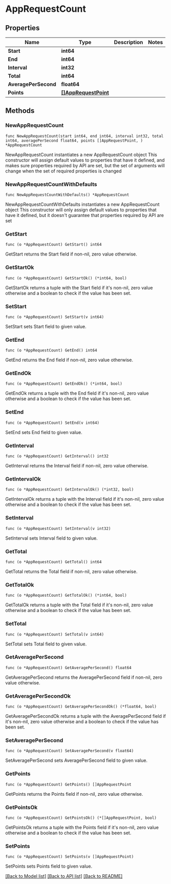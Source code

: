 # AppRequestCount

## Properties

Name | Type | Description | Notes
------------ | ------------- | ------------- | -------------
**Start** | **int64** |  | 
**End** | **int64** |  | 
**Interval** | **int32** |  | 
**Total** | **int64** |  | 
**AveragePerSecond** | **float64** |  | 
**Points** | [**[]AppRequestPoint**](AppRequestPoint.md) |  | 

## Methods

### NewAppRequestCount

`func NewAppRequestCount(start int64, end int64, interval int32, total int64, averagePerSecond float64, points []AppRequestPoint, ) *AppRequestCount`

NewAppRequestCount instantiates a new AppRequestCount object
This constructor will assign default values to properties that have it defined,
and makes sure properties required by API are set, but the set of arguments
will change when the set of required properties is changed

### NewAppRequestCountWithDefaults

`func NewAppRequestCountWithDefaults() *AppRequestCount`

NewAppRequestCountWithDefaults instantiates a new AppRequestCount object
This constructor will only assign default values to properties that have it defined,
but it doesn't guarantee that properties required by API are set

### GetStart

`func (o *AppRequestCount) GetStart() int64`

GetStart returns the Start field if non-nil, zero value otherwise.

### GetStartOk

`func (o *AppRequestCount) GetStartOk() (*int64, bool)`

GetStartOk returns a tuple with the Start field if it's non-nil, zero value otherwise
and a boolean to check if the value has been set.

### SetStart

`func (o *AppRequestCount) SetStart(v int64)`

SetStart sets Start field to given value.


### GetEnd

`func (o *AppRequestCount) GetEnd() int64`

GetEnd returns the End field if non-nil, zero value otherwise.

### GetEndOk

`func (o *AppRequestCount) GetEndOk() (*int64, bool)`

GetEndOk returns a tuple with the End field if it's non-nil, zero value otherwise
and a boolean to check if the value has been set.

### SetEnd

`func (o *AppRequestCount) SetEnd(v int64)`

SetEnd sets End field to given value.


### GetInterval

`func (o *AppRequestCount) GetInterval() int32`

GetInterval returns the Interval field if non-nil, zero value otherwise.

### GetIntervalOk

`func (o *AppRequestCount) GetIntervalOk() (*int32, bool)`

GetIntervalOk returns a tuple with the Interval field if it's non-nil, zero value otherwise
and a boolean to check if the value has been set.

### SetInterval

`func (o *AppRequestCount) SetInterval(v int32)`

SetInterval sets Interval field to given value.


### GetTotal

`func (o *AppRequestCount) GetTotal() int64`

GetTotal returns the Total field if non-nil, zero value otherwise.

### GetTotalOk

`func (o *AppRequestCount) GetTotalOk() (*int64, bool)`

GetTotalOk returns a tuple with the Total field if it's non-nil, zero value otherwise
and a boolean to check if the value has been set.

### SetTotal

`func (o *AppRequestCount) SetTotal(v int64)`

SetTotal sets Total field to given value.


### GetAveragePerSecond

`func (o *AppRequestCount) GetAveragePerSecond() float64`

GetAveragePerSecond returns the AveragePerSecond field if non-nil, zero value otherwise.

### GetAveragePerSecondOk

`func (o *AppRequestCount) GetAveragePerSecondOk() (*float64, bool)`

GetAveragePerSecondOk returns a tuple with the AveragePerSecond field if it's non-nil, zero value otherwise
and a boolean to check if the value has been set.

### SetAveragePerSecond

`func (o *AppRequestCount) SetAveragePerSecond(v float64)`

SetAveragePerSecond sets AveragePerSecond field to given value.


### GetPoints

`func (o *AppRequestCount) GetPoints() []AppRequestPoint`

GetPoints returns the Points field if non-nil, zero value otherwise.

### GetPointsOk

`func (o *AppRequestCount) GetPointsOk() (*[]AppRequestPoint, bool)`

GetPointsOk returns a tuple with the Points field if it's non-nil, zero value otherwise
and a boolean to check if the value has been set.

### SetPoints

`func (o *AppRequestCount) SetPoints(v []AppRequestPoint)`

SetPoints sets Points field to given value.



[[Back to Model list]](../README.md#documentation-for-models) [[Back to API list]](../README.md#documentation-for-api-endpoints) [[Back to README]](../README.md)


